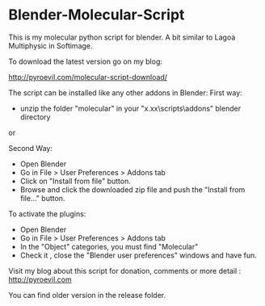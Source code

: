 Blender-Molecular-Script
========================

This is my molecular python script for blender. A bit similar to Lagoa Multiphysic in Softimage.

To download the latest version go on my blog:

http://pyroevil.com/molecular-script-download/

The script can be installed like any other addons in Blender:
First way:
- unzip the folder "molecular" in your "x.xx\scripts\addons" blender directory

or

Second Way:
- Open Blender
- Go in File > User Preferences > Addons tab
- Click on "Install from file" button.
- Browse and click the downloaded zip file and push the "Install from file..." button.

To activate the plugins:
- Open Blender
- Go in File > User Preferences > Addons tab
- In the "Object" categories, you must find "Molecular"
- Check it , close the "Blender user preferences" windows and have fun.


Visit my blog about this script for donation, comments or more detail : http://pyroevil.com

You can find older version in the release folder.
